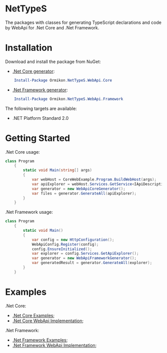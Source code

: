 NetTypeS
========

The packages with classes for generating TypeScript declarations and code by WebApi for .Net Core and .Net Framework.

# Installation

Download and install the package from NuGet:

 * [.Net Core generator](https://www.nuget.org/packages/Ormikon.NetTypeS.WebApi.Core):

```powershell
    Install-Package Ormikon.NetTypeS.WebApi.Core
```

 * [.Net Framework generator](https://www.nuget.org/packages/Ormikon.NetTypeS.WebApi.Framework):

```powershell
    Install-Package Ormikon.NetTypeS.WebApi.Framework
```

The following targets are available:

 * .NET Platform Standard 2.0

# Getting Started

.Net Core usage:
```cs
class Program
    {
        static void Main(string[] args)
        {
            var webHost = CoreWebExample.Program.BuildWebHost(args);
            var apiExplorer = webHost.Services.GetService<IApiDescriptionGroupCollectionProvider>();
            var generator = new WebApiCoreGenerator();
            var files = generator.GenerateAll(apiExplorer);
        }
    }
```

.Net Framework usage:
```cs
class Program
    {
        static void Main()
        {
            var config = new HttpConfiguration();
            WebApiConfig.Register(config);
            config.EnsureInitialized();
            var explorer = config.Services.GetApiExplorer();
            var generator = new WebApiFrameworkGenerator();
            var generatedResult = generator.GenerateAll(explorer);
        }
    }
```

# Examples

.Net Core:

 * [.Net Core Examples](https://github.com/Ormikon/NetTypeS/tree/master/src/NetTypeS/NetTypeS.CoreExample);
 * [.Net Core WebApi Implementation](https://github.com/Ormikon/NetTypeS/tree/master/src/NetTypeS/NetTypeS.CoreWebExample);

.Net Framework:

 * [.Net Framework Examples](https://github.com/Ormikon/NetTypeS/tree/master/src/NetTypeS/NetTypeS.FrameworkExample);
 * [.Net Framework WebApi Implementation](https://github.com/Ormikon/NetTypeS/tree/master/src/NetTypeS/NetTypeS.FrameworkWebExample);